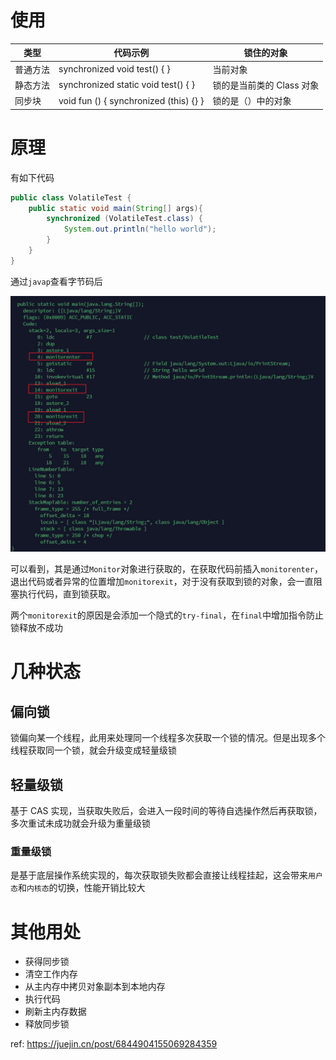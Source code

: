 # 使用

| 类型   | 代码示例                                   | 锁住的对象           |
| ---- | -------------------------------------- | --------------- |
| 普通方法 | synchronized void test() { }           | 当前对象            |
| 静态方法 | synchronized static void test() { }    | 锁的是当前类的 Class 对象 |
| 同步块  | void fun () { synchronized (this) {} } | 锁的是（）中的对象       |

# 原理

有如下代码

```java
public class VolatileTest {
    public static void main(String[] args){
        synchronized (VolatileTest.class) {
            System.out.println("hello world");
        }
    }
}
```

通过`javap`查看字节码后

![](assets/ea849d049c2f0b245262a2b8e66935c6_MD5.jpeg)

可以看到，其是通过`Monitor`对象进行获取的，在获取代码前插入`monitorenter`，退出代码或者异常的位置增加`monitorexit`，对于没有获取到锁的对象，会一直阻塞执行代码，直到锁获取。

两个`monitorexit`的原因是会添加一个隐式的`try-final`，在`final`中增加指令防止锁释放不成功

# 几种状态

## 偏向锁

锁偏向某一个线程，此用来处理同一个线程多次获取一个锁的情况。但是出现多个线程获取同一个锁，就会升级变成轻量级锁

## 轻量级锁

基于 CAS 实现，当获取失败后，会进入一段时间的等待自选操作然后再获取锁，多次重试未成功就会升级为重量级锁

### 重量级锁

是基于底层操作系统实现的，每次获取锁失败都会直接让线程挂起，这会带来`用户态`和`内核态`的切换，性能开销比较大

# 其他用处

- 获得同步锁
- 清空工作内存
- 从主内存中拷贝对象副本到本地内存
- 执行代码
- 刷新主内存数据
- 释放同步锁

ref: https://juejin.cn/post/6844904155069284359